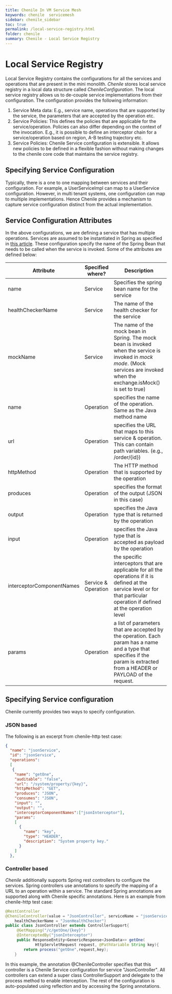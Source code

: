 ```yaml
---
title: Chenile In VM Service Mesh
keywords: chenile  servicemesh
sidebar: chenile_sidebar
toc: true
permalink: /local-service-registry.html
folder: chenile
summary: Chenile - Local Service Registry
---
```

# Local Service Registry
Local Service Registry contains the configurations for all the services and operations that are present in the mini monolith. 
_Chenile_ stores local service registry in a local data structure called _ChenileConfiguration_. The local service registry allows us to de-couple service implementations from their configuration. The configuration provides the following information:
1. Service Meta data: E.g., service name, operations that are supported by the service, the parameters that are accepted by the operation etc.
2. Service Policies: This defines the policies that are applicable for the service/operation. Policies can also differ depending on the context of the invocation. E.g., it is possible to define an interceptor chain for a service/operation based on region, A-B testing trajectory etc. 
3. Service Policies: Chenile Service configuration is extensible. It allows new policies to be defined in a flexible fashion without making changes to the chenile core code that maintains the service registry.

## Specifying Service Configuration
Typically, there is a one to one mapping between services and their configuration. For example, a UserServiceImpl can map to a UserService configuration. However, in multi tenant systems, one configuration can map to multiple implementations. Hence Chenile provides a mechanism to capture service configuration distinct from the actual implementation. 

## Service Configuration Attributes 
In the above configurations, we are defining a service that has multiple operations. Services are assumed to be instantiated in Spring as specified in [this article](/chenile-service-design.html). These configuration specify the name of the Spring Bean that needs to be called when the service is invoked. Some of the attributes are defined below:

|Attribute|Specified where?|Description|
|----------|-----------|---------------|
|name|Service|Specifies the spring bean name for the service|
|healthCheckerName|Service|The name of the health checker for the service|
|mockName|Service|The name of the mock bean in Spring. The mock bean is invoked when the service is invoked in _mock mode_. (Mock services are invoked when the exchange.isMock() is set to true)|
|name|Operation|specifies the name of the operation. Same as the Java method name|
|url|Operation|specifies the URL that maps to this service & operation. This can contain path variables. (e.g., /order/{id})|
|httpMethod|Operation|The HTTP method that is supported by the operation|
|produces|Operation|specifies the format of the output (JSON in this case)|
|output|Operation|specifies the Java type that is returned by the operation|
|input|Operation|specifies the Java type that is accepted as payload by the operation|
|interceptorComponentNames|Service & Operation|the specific interceptors that are applicable for all the operations if it is defined at the service level or for that particular operation if defined at the operation level|
|params|Operation|a list of parameters that are accepted by the operation. Each param has a name and a type that specifies if the param is extracted from a HEADER or PAYLOAD of the request.|

## Specifying Service configuration
Chenile currently provides two ways to specify configuration.

### JSON based
The following is an excerpt from chenile-http test case:
```json
{
  "name": "jsonService",
  "id": "jsonService",
  "operations":
  [
   {
    "name": "getOne",
    "auditable": "false",
    "url": "/system/property/{key}",
    "httpMethod": "GET",
    "produces": "JSON",
    "consumes": "JSON",
    "input": "",
    "output": "",
    "interceptorComponentNames":["jsonInterceptor"],
    "params":
    [
      {
        "name": "key",
        "type": "HEADER",
        "description": "System property key."
      }
    ]
  },
```

### Controller based
_Chenile_ additionally supports Spring rest controllers to configure the services. Spring controllers use annotations to specify the mapping of a URL to an operation within a service. The standard Spring annotations are supported along with Chenile specific annotations. Here is an example from chenile-http test case:
```java
@RestController
@ChenileController(value = "JsonController", serviceName = "jsonService" ,
    healthCheckerName = "JsonHealthChecker")
public class JsonController extends ControllerSupport{
     @GetMapping("/c/getOne/{key}")
     @InterceptedBy("jsonInterceptor")
     public ResponseEntity<GenericResponse<JsonData>> getOne(
             HttpServletRequest request, @PathVariable String key){
        return process("getOne",request,key);
    }

```
In this example, the annotation @ChenileController specifies that this controller is a Chenile Service configuration for service "JsonController". All controllers can extend a super class ControllerSupport and delegate to the process method to enable interception. The rest of the configuration is auto-populated using reflection and by accessing the Spring annotations. 



